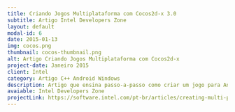 ```yaml
---
title: Criando Jogos Multiplataforma com Cocos2d-x 3.0
subtitle: Artigo Intel Developers Zone
layout: default
modal-id: 6
date: 2015-01-13
img: cocos.png
thumbnail: cocos-thumbnail.png
alt: Artigo Criando Jogos Multiplataforma com Cocos2d-x
project-date: Janeiro 2015
client: Intel
category: Artigo C++ Android Windows
description: Artigo que ensina passo-a-passo como criar um jogo para Android e Windows utilizando o framework Cocos2d-X na nova versão 3.0
avaiable: Intel Developers Zone
projectLink: https://software.intel.com/pt-br/articles/creating-multi-platform-games-with-cocos2d-x-version-30-or-later
---
```

